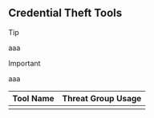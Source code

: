 ## Credential Theft Tools

> [!TIP]
> aaa

> [!IMPORTANT]
> aaa

| Tool Name | Threat Group Usage |
|---|---|
| | |
